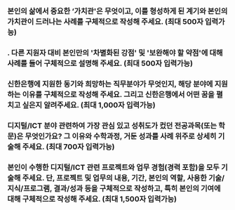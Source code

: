 ### 본인의 삶에서 중요한 ‘가치관'은 무엇이고, 이를 형성하게 된 계기와 본인의 가치관이 드러나는 사례를 구체적으로 작성해 주세요. (최대 500자 입력가능)





### . 다른 지원자 대비 본인만의 '차별화된 강점' 및 '보완해야 할 약점'에 대해 사례를 들어 구체적으로 설명해 주세요. (최대 500자 입력가능)





### 신한은행에 지원한 동기와 희망하는 직무분야가 무엇인지, 해당 분야에 지원하는 이유를 구체적으로 작성해 주세요. 그리고 신한은행에서 어떤 꿈을 펼치고 싶은지 알려주세요. (최대 1,000자 입력가능)





### 디지털/ICT 분야 관련하여 가장 관심 있고 성취도가 컸던 전공과목(또는 학문)은 무엇인가요? 그 이유와 수학과정, 거둔 성과를 사례 위주로 상세히 기술해 주세요. (최대 700자 입력가능)



### 본인이 수행한 디지털/ICT 관련 프로젝트와 업무 경험(경력 포함)을 모두 기술해 주세요. 단, 프로젝트 및 업무의 내용, 기간, 본인의 역할, 사용한 기술/지식/프로그램, 결과/성과 등을 구체적으로 작성하고, 특히 본인의 기여에 대해 구체적으로 작성해 주세요. (최대 1,500자 입력가능)

